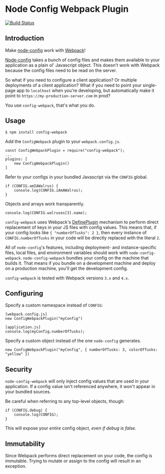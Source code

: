 Node Config Webpack Plugin
==========================

[![Build Status](https://travis-ci.org/arthanzel/node-config-webpack.svg?branch=master)](https://travis-ci.org/arthanzel/node-config-webpack)

Introduction
------------
Make [node-config](https://github.com/lorenwest/node-config) work with [Webpack](https://webpack.js.org/)!

[Node-config](https://github.com/lorenwest/node-config) takes a bunch of config files and makes them available to your application as a plain ol' Javascript object. This doesn't work with Webpack because the config files need to be read on the server.

So what if you need to configure a client application? Or multiple deployments of a client application? What if you need to point your single-page app to `localhost` when you're developing, but automatically make it point to `https://my-production-server.com` in prod?

You use `config-webpack`, that's what you do.

Usage
-----
    $ npm install config-webpack
    
Add the `ConfigWebpack` plugin to your `webpack.config.js`.

    const ConfigWebpackPlugin = require("config-webpack");
    ...
    plugins: [
        new ConfigWebpackPlugin()
    ]
    
Refer to your configs in your bundled Javascript via the `CONFIG` global.

    if (CONFIG.amIAWalrus) {
        console.log(CONFIG.iAmAWalrus);
    }
    
Objects and arrays work transparently.

    console.log(CONFIG.walruses[3].name);

`config-webpack` uses Webpack's [DefinePlugin](https://webpack.js.org/plugins/define-plugin/) mechanism to perform direct replacement of keys in your JS files with config values. This means that, if your config looks like `{ "numberOfTusks": 2 }`, then every instance of `CONFIG.numberOfTusks` in your code will be directly replaced with the literal `2`.

All of `node-config`'s features, including deployment- and instance-specific files, local files, and environment variables should work with `node-config-webpack`. `node-config-webpack` bundles your config on the machine that builds it. That means if you bundle on a development machine and deploy on a production machine, you'll get the development config.

`config-webpack` is tested with Webpack versions `3.x` and `4.x`.

Configuring
-----------
Specify a custom namespace instead of `CONFIG`:

    [webpack.config.js]
    new ConfigWebpackPlugin("myConfig")
    
    [application.js]
    console.log(myConfig.numberOfTusks);
    
Specify a custom object instead of the one `node-config` generates.

    new ConfigWebpackPlugin("myConfig", { numberOfTusks: 3, colorOfTusks: "yellow" })
    
Security
--------
`node-config-webpack` will only inject config values that are used in your application. If a config value isn't referenced anywhere, it won't appear in your bundled sources.

Be careful when referring to any top-level objects, though:

    if (CONFIG.debug) {
        console.log(CONFIG);
    }
    
This will expose your *entire* config object, *even if debug is false*.

Immutability
------------
Since Webpack performs direct replacement on your code, the config is immutable. Trying to mutate or assign to the config will result in an exception.
